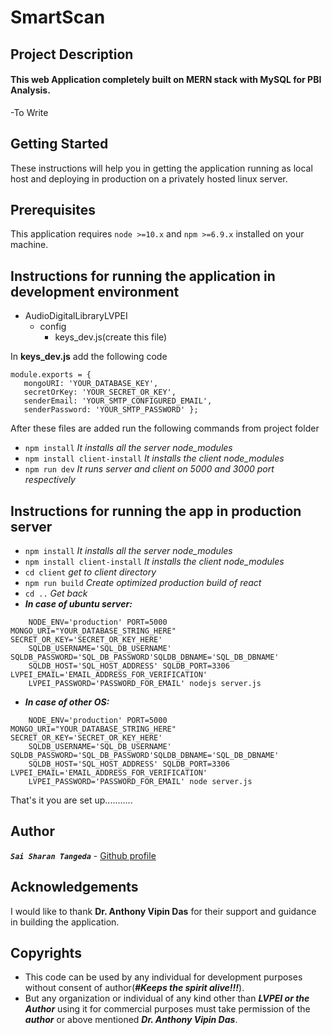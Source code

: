 # SmartScan
## Project Description
#### This web Application completely built on MERN stack with MySQL for PBI Analysis.
-To Write
## Getting Started
These instructions will help you in getting the application running as local host and deploying in production on a 
privately hosted linux server.

## Prerequisites
This application requires `node >=10.x` and `npm >=6.9.x` installed on your machine.

## Instructions for running the application in development environment
- AudioDigitalLibraryLVPEI
  - config
    - keys_dev.js(create this file)
    
In **keys_dev.js** add the following code
    
```$xslt
module.exports = {
   mongoURI: 'YOUR_DATABASE_KEY',
   secretOrKey: 'YOUR_SECRET_OR_KEY',
   senderEmail: 'YOUR_SMTP_CONFIGURED_EMAIL',
   senderPassword: 'YOUR_SMTP_PASSWORD' };
```

After these files are added run the following commands from project folder
- `npm install` _It installs all the server node_modules_
- `npm install client-install` _It installs the client node_modules_
- `npm run dev` _It runs server and client on 5000 and 3000 port respectively_

## Instructions for running the app in production server

- `npm install` _It installs all the server node_modules_
- `npm install client-install` _It installs the client node_modules_
- `cd client` _get to client directory_
- `npm run build` _Create optimized production build of react_
- `cd ..` _Get back_
- **_In case of ubuntu server:_**
```
    NODE_ENV='production' PORT=5000 MONGO_URI="YOUR_DATABASE_STRING_HERE" SECRET_OR_KEY='SECRET_OR_KEY_HERE' 
    SQLDB_USERNAME='SQL_DB_USERNAME' SQLDB_PASSWORD='SQL_DB_PASSWORD'SQLDB_DBNAME='SQL_DB_DBNAME' 
    SQLDB_HOST='SQL_HOST_ADDRESS' SQLDB_PORT=3306 LVPEI_EMAIL='EMAIL_ADDRESS_FOR_VERIFICATION' 
    LVPEI_PASSWORD='PASSWORD_FOR_EMAIL' nodejs server.js
``` 
- **_In case of other OS:_**
```
    NODE_ENV='production' PORT=5000 MONGO_URI="YOUR_DATABASE_STRING_HERE" SECRET_OR_KEY='SECRET_OR_KEY_HERE' 
    SQLDB_USERNAME='SQL_DB_USERNAME' SQLDB_PASSWORD='SQL_DB_PASSWORD'SQLDB_DBNAME='SQL_DB_DBNAME' 
    SQLDB_HOST='SQL_HOST_ADDRESS' SQLDB_PORT=3306 LVPEI_EMAIL='EMAIL_ADDRESS_FOR_VERIFICATION' 
    LVPEI_PASSWORD='PASSWORD_FOR_EMAIL' node server.js
```

That's it you are set up...........
## Author
**_`Sai Sharan Tangeda`_** - [Github profile](https://github.com/SHARANTANGEDA?tab=repositories)

## Acknowledgements
I would like to thank **Dr. Anthony Vipin Das** for their support and guidance in building 
the application.
## Copyrights
- This code can be used by any individual for development purposes without consent of author(_**#Keeps the spirit 
alive!!!**_). 
- But any organization or individual of any kind other than _**LVPEI or the Author**_ using it for commercial purposes 
must take permission of the _**author**_ or above mentioned _**Dr. Anthony Vipin Das**_.
